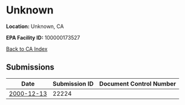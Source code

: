 # Unknown

**Location:** Unknown, CA

**EPA Facility ID:** 100000173527

[Back to CA Index](../../index.md)

## Submissions

| Date | Submission ID | Document Control Number |
|------|--------------|-------------------------|
| [2000-12-13](submissions/22224.md) | 22224 |  |
